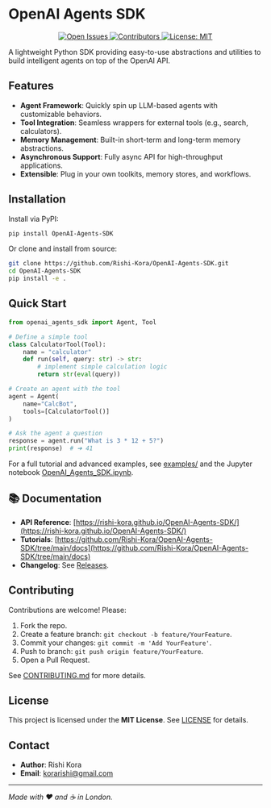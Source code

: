 # OpenAI Agents SDK
<!-- Badges -->
<p align="center">
  <!-- GitHub Stars -->
  <!-- Open Issues -->
  <a href="https://github.com/Rishi-Kora/OpenAI-Agents-SDK/issues">
    <img src="https://img.shields.io/github/issues/Rishi-Kora/OpenAI-Agents-SDK" alt="Open Issues" />
  </a>
  <!-- Contributors -->
  <a href="https://github.com/Rishi-Kora/OpenAI-Agents-SDK/graphs/contributors">
    <img src="https://img.shields.io/github/contributors/Rishi-Kora/OpenAI-Agents-SDK" alt="Contributors" />
  </a>
  <!-- License -->
  <a href="https://github.com/Rishi-Kora/OpenAI-Agents-SDK/blob/main/LICENSE">
    <img src="https://img.shields.io/github/license/Rishi-Kora/OpenAI-Agents-SDK" alt="License: MIT" />
  </a>
</p>




A lightweight Python SDK providing easy-to-use abstractions and utilities to build intelligent agents on top of the OpenAI API.

##  Features

- **Agent Framework**: Quickly spin up LLM-based agents with customizable behaviors.
- **Tool Integration**: Seamless wrappers for external tools (e.g., search, calculators).
- **Memory Management**: Built-in short-term and long-term memory abstractions.
- **Asynchronous Support**: Fully async API for high-throughput applications.
- **Extensible**: Plug in your own toolkits, memory stores, and workflows.

##  Installation

Install via PyPI:

```bash
pip install OpenAI-Agents-SDK
````

Or clone and install from source:

```bash
git clone https://github.com/Rishi-Kora/OpenAI-Agents-SDK.git
cd OpenAI-Agents-SDK
pip install -e .
```

##  Quick Start

```python
from openai_agents_sdk import Agent, Tool

# Define a simple tool
class CalculatorTool(Tool):
    name = "calculator"
    def run(self, query: str) -> str:
        # implement simple calculation logic
        return str(eval(query))

# Create an agent with the tool
agent = Agent(
    name="CalcBot",
    tools=[CalculatorTool()]
)

# Ask the agent a question
response = agent.run("What is 3 * 12 + 5?")
print(response)  # ➜ 41
```

For a full tutorial and advanced examples, see [examples/](./examples) and the Jupyter notebook [OpenAI\_Agents\_SDK.ipynb](./OpenAI_Agents_SDK.ipynb).

## 📚 Documentation

* **API Reference**: [https://rishi-kora.github.io/OpenAI-Agents-SDK/](https://rishi-kora.github.io/OpenAI-Agents-SDK/)
* **Tutorials**: [https://github.com/Rishi-Kora/OpenAI-Agents-SDK/tree/main/docs](https://github.com/Rishi-Kora/OpenAI-Agents-SDK/tree/main/docs)
* **Changelog**: See [Releases](https://github.com/Rishi-Kora/OpenAI-Agents-SDK/releases).

##  Contributing

Contributions are welcome! Please:

1. Fork the repo.
2. Create a feature branch: `git checkout -b feature/YourFeature`.
3. Commit your changes: `git commit -m 'Add YourFeature'`.
4. Push to branch: `git push origin feature/YourFeature`.
5. Open a Pull Request.

See [CONTRIBUTING.md](./CONTRIBUTING.md) for more details.

##  License

This project is licensed under the **MIT License**. See [LICENSE](./LICENSE) for details.

##  Contact

* **Author**: Rishi Kora
* **Email**: [korarishi@gmail.com](mailto:rishi.kora@example.com)

---

*Made with ❤️ and ☕ in London.*

